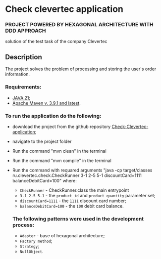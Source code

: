 # Check clevertec application
### PROJECT POWERED BY HEXAGONAL ARCHITECTURE WITH DDD APPROACH

solution of the test task of the company Clevertec

## Description
The project solves the problem of processing and storing the user's order information.

### Requirements:
- [JAVA 21](https://download.oracle.com/java/21/latest/jdk-21_windows-x64_bin.zip);
- [Apache Maven v. 3.9.1 and latest](https://dlcdn.apache.org/maven/maven-3/3.9.8/source/apache-maven-3.9.8-src.zip).

### To run the application do the following:
- download the project from the github repository [Check-Clevertec-application](https://github.com/ZemichPS/Check-Clevertec-application);
- navigate to the project folder
- Run the command "mvn clean" in the terminal
- Run the command "mvn compile" in the terminal
- Run the command with requared arguments "java -cp target/classes ru.clevertec.check.CheckRunner 3-1 2-5 5-1 discountCard=1111 balanceDebitCard=100"
where:
    * `CheckRunner` - CheckRunner.class the main entrypoint
    * `3-1 2-5 5-1` - the `product id` and `product quantity` parameter set;
    * `discountCard=1111` - the `1111` discount card number;
    * `balanceDebitCard=100` - the `100` debit card balance.
 
  ### The following patterns were used in the development process:
    * `Adapter` - base of hexagonal architecture;
    * `Factory method`; 
    * `Strategy`;
    * `NullObject`.
  
  

